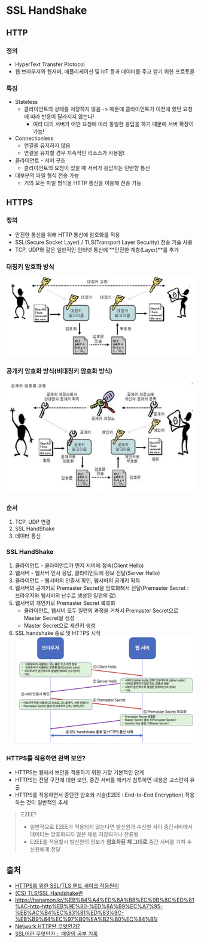 # SSL HandShake
## HTTP
### 정의
- HyperText Transfer Protocol
- 웹 브라우저와 웹서버, 애플리케이션 및 IoT 등과 데이터를 주고 받기 위한 프로토콜

### 특징
- Stateless
	- 클라이언트의 상태를 저장하지 않음 -> 때문에 클라이언트가 이전에 했던 요청에 따라 반응이 달라지지 않는다!
		- 여러 대의 서버가 어떤 요청에 따라 동일한 응답을 하기 때문에 서버 확장이 가능!
- Connectionless
	- 연결을 유지하지 않음
	- 연결을 유지할 경우 지속적인 리소스가 사용됨!
- 클라이언트 - 서버 구조
	- 클라이언트의 요청이 있을 때 서버가 응답하는 단반향 통신
- 대부분의 파일 형식 전송 가능
	- 거의 모든 파일 형식을 HTTP 통신을 이용해 전송 가능

## HTTPS
### 정의
- 안전한 통신을 위해 HTTP 통신에 암호화를 적용
- SSL(Secure Socket Layer) / TLS(Transport Layer Security) 전송 기술 사용
- TCP, UDP와 같은 일반적인 인터넷 통신에 **안전한 계층(Layer)**를 추가

### 대칭키 암호화 방식
![대칭키 암호화](https://github.com/leeejuhyeong/images/blob/main/no-study-no-future/Network/%E1%84%83%E1%85%A2%E1%84%8E%E1%85%B5%E1%86%BC%E1%84%8F%E1%85%B5%20%E1%84%8B%E1%85%A1%E1%86%B7%E1%84%92%E1%85%A9%E1%84%92%E1%85%AA.png?raw=true)   

### 공개키 암호화 방식(비대칭키 암호화 방식)
![비대칭키 암호화](https://github.com/leeejuhyeong/images/blob/main/no-study-no-future/Network/%E1%84%87%E1%85%B5%E1%84%83%E1%85%A2%E1%84%8E%E1%85%B5%E1%86%BC%E1%84%8F%E1%85%B5%20%E1%84%8B%E1%85%A1%E1%86%B7%E1%84%92%E1%85%A9%E1%84%92%E1%85%AA.png?raw=true)   


### 순서
1. TCP, UDP 연결
2. SSL HandShake
3. 데이터 통신

### SSL HandShake
1. 클라이언트 - 클라이언트가 먼저 서버에 접속(Client Hello)
2. 웹서버 - 웹서버 인사 응답, 클라이언트에 정보 전달(Server Hello)
3. 클라이언트 - 웹서버의 인증서 확인, 웹서버의 공개키 획득
4. 웹서버의 공개키로 Premaster Secret을 암호화해서 전달(Premaster Secret : 브라우저와 웹서버의 난수로 생성된 일련의 값)
5. 웹서버의 개인키로 Premaster Secret 복호화
	- 클라이언트, 웹서버 모두 일련의 과정을 거쳐서 Premaster Secret으로 Master Secret을 생성
	- Master Secret으로 세션키 생성
6. SSL handshake 종료 및 HTTPS 시작
![SSL Handshake](https://github.com/leeejuhyeong/images/blob/main/no-study-no-future/Network/SSL%20HandShake.png?raw=true)   

### HTTPS를 적용하면 완벽 보안?
- HTTPS는 웹에서 보안을 적용하기 위한 가장 기본적인 단계
- HTTPS는 전달 구간에 대한 보안, 중간 서버를 해커가 침투하면 내용은 고스란히 유출
- HTTPS를 적용하면서 종단간 암호화 기술(E2EE : End-to-End Encryption) 적용하는 것이 일반적인 추세
> E2EE?  
>  - 일반적으로 E2EE가 적용되지 않는다면 발신원과 수신원 사이 중간서버에서 데이터는 암호화되지 않은 채로 저장되거나 잔류됨  
>  - E2EE를 적용할시 발신원의 정보가 **암호화된 채 그대로** 중간 서버를 거쳐 수신원에게 전달  

## 출처
- [HTTPS를 위한 SSL/TLS 핸드 셰이크 작동원리](https://brunch.co.kr/@sangjinkang/38)
- [(CS) TLS/SSL Handshake란](https://hanjungv.github.io/2017-11-07-1_CS_SSL/)
- https://hanamon.kr/%EB%84%A4%ED%8A%B8%EC%9B%8C%ED%81%AC-http-http%EB%9E%80-%ED%8A%B9%EC%A7%95-%EB%AC%B4%EC%83%81%ED%83%9C-%EB%B9%84%EC%97%B0%EA%B2%B0%EC%84%B1/
- [Network HTTP란 무엇인가?](https://surprisecomputer.tistory.com/54)
- [SSL이란 무엇인가 :: 매일의 공부 기록](https://study-recording.tistory.com/11)